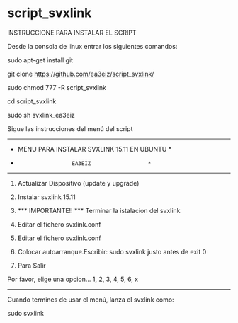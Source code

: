 # script_svxlink
INSTRUCCIONE PARA INSTALAR EL SCRIPT

Desde la consola de linux entrar los siguientes comandos:

sudo apt-get install git

git clone https://github.com/ea3eiz/script_svxlink/

sudo chmod 777 -R script_svxlink

cd script_svxlink

sudo sh svxlink_ea3eiz

Sigue las instrucciones del menú del script




   ************************************************
   *  MENU PARA INSTALAR SVXLINK 15.11 EN UBUNTU  *
   *                      EA3EIZ                  *
   ************************************************

   1) Actualizar Dispositivo (update y upgrade)
   
   2) Instalar svxlink 15.11
   
   3) *** IMPORTANTE!! *** Terminar la istalacion del svxlink
   
   4) Editar el fichero svxlink.conf
   
   5) Editar el fichero svxlink.conf
   
   6) Colocar autoarranque.Escribir: sudo svxlink justo antes de exit 0

   10)  Para Salir

   Por favor, elige una opcion... 1, 2, 3, 4, 5, 6,  x
   
----------------------------------------------------




Cuando termines de usar el menú, lanza el svxlink como:

sudo svxlink



